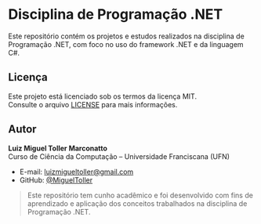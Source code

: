 # Disciplina de Programação .NET

Este repositório contém os projetos e estudos realizados na disciplina de Programação .NET, com foco no uso do framework .NET e da linguagem C#.

## Licença  
Este projeto está licenciado sob os termos da licença MIT.  
Consulte o arquivo [LICENSE](LICENSE) para mais informações.

## Autor  
**Luiz Miguel Toller Marconatto**  
Curso de Ciência da Computação – Universidade Franciscana (UFN)

- E-mail: [luizmigueltoller@gmail.com](mailto:luizmigueltoller@gmail.com)  
- GitHub: [@MiguelToller](https://github.com/MiguelToller)

> Este repositório tem cunho acadêmico e foi desenvolvido com fins de aprendizado e aplicação dos conceitos trabalhados na disciplina de Programação .NET.
